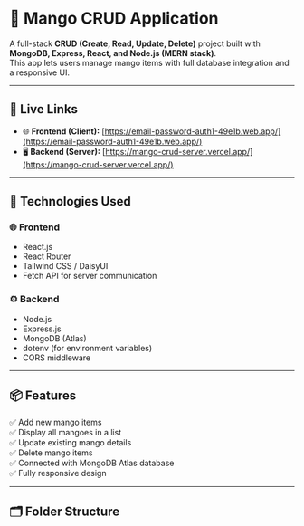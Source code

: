 # 🥭 Mango CRUD Application

A full-stack **CRUD (Create, Read, Update, Delete)** project built with **MongoDB, Express, React, and Node.js (MERN stack)**.  
This app lets users manage mango items with full database integration and a responsive UI.

---

## 🚀 Live Links

- 🌐 **Frontend (Client):** [https://email-password-auth1-49e1b.web.app/](https://email-password-auth1-49e1b.web.app/)
- 🖥️ **Backend (Server):** [https://mango-crud-server.vercel.app/](https://mango-crud-server.vercel.app/)

---

## 🧰 Technologies Used

### 🌐 Frontend

- React.js
- React Router
- Tailwind CSS / DaisyUI
- Fetch API for server communication

### ⚙️ Backend

- Node.js
- Express.js
- MongoDB (Atlas)
- dotenv (for environment variables)
- CORS middleware

---

## 📦 Features

✅ Add new mango items  
✅ Display all mangoes in a list  
✅ Update existing mango details  
✅ Delete mango items  
✅ Connected with MongoDB Atlas database  
✅ Fully responsive design

---

## 🗂️ Folder Structure
